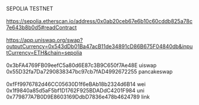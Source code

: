 SEPOLIA TESTNET<br/>
<br/>
https://sepolia.etherscan.io/address/0x0ab20ceb67e6b10c60cddb825a78c7e643b8b0d5#readContract<br/>
<br/>
https://app.uniswap.org/swap?outputCurrency=0x543dDb01Ba47acB11de34891cD86B675F04840db&inputCurrency=ETH&chain=sepolia<br/>
<br/>
0x3bFA4769FB09eefC5a80d6E87c3B9C650f7Ae48E uiswap<br/>
0x55D32fa7Da7290838347bc97cb7fAD4992672255 pancakeswap<br/>
<br/>
0xfFf9976782d46CC05630D1f6eBAb18b2324d6B14 wei<br/>
0x1f9840a85d5aF5bf1D1762F925BDADdC4201F984 uni<br/>
0x779877A7B0D9E8603169DdbD7836e478b4624789 link<br/>
